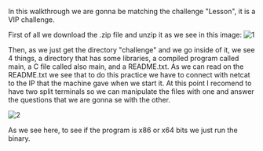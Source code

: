 In this walkthrough we are gonna be matching the challenge "Lesson", it is a VIP challenge.

First of all we download the .zip file and unzip it as we see in this image:
![1](https://github.com/Warrior9912/Hack-the-Box-Walkthroughs/assets/34217036/13a46930-9bcf-42b1-abcd-86da9792584d)

Then, as we just get the directory "challenge" and we go inside of it, we see 4 things, a directory that has some libraries, a compiled program called main, a C file called also main, and a README.txt. As we can read on the
README.txt we see that to do this practice we have to connect with netcat to the IP that the machine gave when we start it. At this point I recomend to have two split terminals so we can manipulate the files with one and answer
the questions that we are gonna se with the other.


![2](https://github.com/Warrior9912/Hack-the-Box-Walkthroughs/assets/34217036/3fdaf77e-00c5-4c41-b0de-ebdd869e9716)

As we see here, to see if the program is x86 or x64 bits we just run the binary. 
